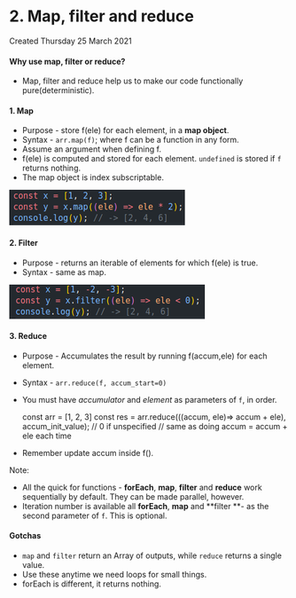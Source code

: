 # 2. Map, filter and reduce
Created Thursday 25 March 2021

#### Why use map, filter or reduce?

* Map, filter and reduce help us to make our code functionally pure(deterministic).


#### 1. Map

* Purpose - store f(ele) for each element, in a **map object**.
* Syntax - ``arr.map(f)``; where f can be a function in any form.
* Assume an argument when defining f.
* f(ele) is computed and stored for each element. ``undefined`` is stored if ``f`` returns nothing.
* The map object is index subscriptable.

![](assets/2_Map,_filter_and_reduce-image-1.png)

#### 2. Filter

* Purpose - returns an iterable of elements for which f(ele) is true.
* Syntax - same as map.

![](assets/2_Map,_filter_and_reduce-image-2.png)

#### 3. Reduce

* Purpose - Accumulates the result by running f(accum,ele) for each element.
* Syntax - ``arr.reduce(f, accum_start=0)``
* You must have *accumulator* and *element* as parameters of ``f``, in order.

	const arr = [1, 2, 3]
	const res = arr.reduce(((accum, ele)=> accum + ele), accum_init_value); // 0 if unspecified
	// same as doing accum = accum + ele each time


* Remember update accum inside f().

Note:

* All the quick for functions - **forEach**, **map**, **filter** and **reduce** work sequentially by default. They can be made parallel, however.
* Iteration number is available all **forEach**, **map** and **filter **- as the second parameter of ``f``. This is optional.


#### Gotchas

* ``map`` and ``filter`` return an Array of outputs, while ``reduce`` returns a single value.
* Use these anytime we need loops for small things.
* forEach is different, it returns nothing.



